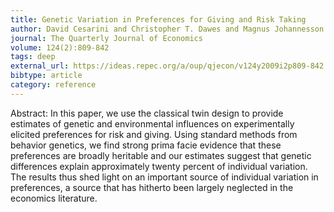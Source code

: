 ```yaml
---
title: Genetic Variation in Preferences for Giving and Risk Taking
author: David Cesarini and Christopher T. Dawes and Magnus Johannesson and Paul Lichtenstein and Bj{\"o}rn Wallace
journal: The Quarterly Journal of Economics
volume: 124(2):809-842
tags: deep
external_url: https://ideas.repec.org/a/oup/qjecon/v124y2009i2p809-842..html
bibtype: article
category: reference
---
```

Abstract: In this paper, we use the classical twin design to provide estimates of genetic and environmental influences on experimentally elicited preferences for risk and giving. Using standard methods from behavior genetics, we find strong prima facie evidence that these preferences are broadly heritable and our estimates suggest that genetic differences explain approximately twenty percent of individual variation. The results thus shed light on an important source of individual variation in preferences, a source that has hitherto been largely neglected in the economics literature.
